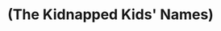 ---
pid: mx215
title: "(The Kidnapped Kids' Names)"
location_transcription: Malcolm X
coordinates: "[-75.225416432356, 39.952582688456]"
zipcode: '19139'
gen_neighborhood: West Philadelphia
neighborhood: Walnut Hill
outside_phl: 
age: '29'
age_range: 20-29
instagram: 
image_file_name: mx_215.jpg
proposal_transcription: |-
  -75 kids were kidnapped and put in a shipping container without a SINGLE Amber alert.
  -monument tin the middle of Malcolm X park - for the missing+abused kids but make it fun and love for kids -shipping container full of balloons
  -monument to all kids w
topic: Human Rights,Politics,Social Justice,Youth,Violence
topic_summary: 0, 0, 0, 0, 0
type: Space,Sculpture Statue
keywords_other: youth, kidnapping, abuse
credit: Mark
image_labels: 
twitter: 
facebook: 
permalink: "/monuments/mx215/"
layout: item-page
---